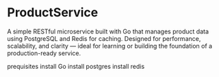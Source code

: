 # ProductService
A simple RESTful microservice built with Go that manages product data using PostgreSQL and Redis for caching. Designed for performance, scalability, and clarity — ideal for learning or building the foundation of a production-ready service.

prequisites
install Go
install postgres
install redis